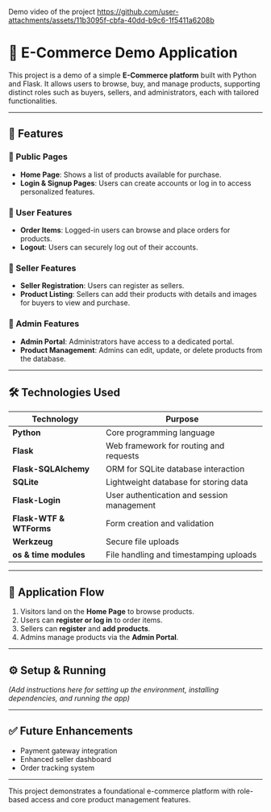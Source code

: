 Demo video of the project
https://github.com/user-attachments/assets/11b3095f-cbfa-40dd-b9c6-1f5411a6208b

# 🛒 E-Commerce Demo Application

This project is a demo of a simple **E-Commerce platform** built with Python and Flask. It allows users to browse, buy, and manage products, supporting distinct roles such as buyers, sellers, and administrators, each with tailored functionalities.

---

## 🚀 Features

### 🔹 Public Pages
- **Home Page**: Shows a list of products available for purchase.
- **Login & Signup Pages**: Users can create accounts or log in to access personalized features.

### 🔹 User Features
- **Order Items**: Logged-in users can browse and place orders for products.
- **Logout**: Users can securely log out of their accounts.

### 🔹 Seller Features
- **Seller Registration**: Users can register as sellers.
- **Product Listing**: Sellers can add their products with details and images for buyers to view and purchase.

### 🔹 Admin Features
- **Admin Portal**: Administrators have access to a dedicated portal.
- **Product Management**: Admins can edit, update, or delete products from the database.

---

## 🛠️ Technologies Used

| Technology          | Purpose                                    |
|---------------------|--------------------------------------------|
| **Python**          | Core programming language                   |
| **Flask**           | Web framework for routing and requests     |
| **Flask-SQLAlchemy**| ORM for SQLite database interaction         |
| **SQLite**          | Lightweight database for storing data      |
| **Flask-Login**     | User authentication and session management |
| **Flask-WTF & WTForms** | Form creation and validation             |
| **Werkzeug**        | Secure file uploads                          |
| **os & time modules**| File handling and timestamping uploads     |

---

## 📌 Application Flow

1. Visitors land on the **Home Page** to browse products.
2. Users can **register or log in** to order items.
3. Sellers can **register** and **add products**.
4. Admins manage products via the **Admin Portal**.

---

## ⚙️ Setup & Running

*(Add instructions here for setting up the environment, installing dependencies, and running the app)*

---

## ✅ Future Enhancements
- Payment gateway integration
- Enhanced seller dashboard
- Order tracking system

---

This project demonstrates a foundational e-commerce platform with role-based access and core product management features.
